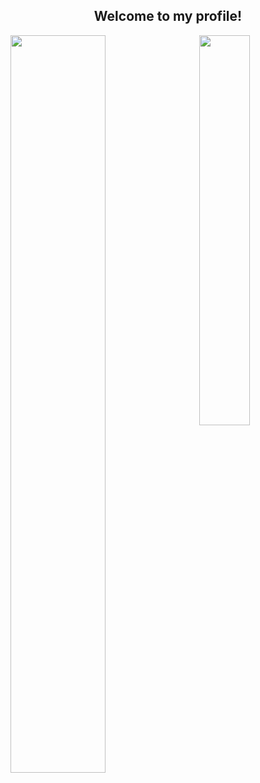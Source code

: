 <h2 align="center">Welcome to my profile!</h2>

<img align="left" width="55%" src="https://github-readme-stats.vercel.app/api?username=viral32111&count_private=true&show_icons=true&include_all_commits=true&disable_animations=true&hide_border=true&custom_title=My%20statistics">
<img align="right" width="40%" src="https://github-readme-stats.vercel.app/api/top-langs/?username=viral32111&hide_border=true&langs_count=10&layout=compact&custom_title=My%20language%20breakdown">
